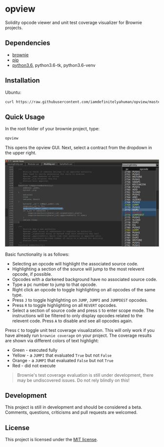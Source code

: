 # opview

Solidity opcode viewer and unit test coverage visualizer for Brownie projects.

## Dependencies

* [brownie](https://github.com/iamdefinitelyahuman/brownie)
* [pip](https://pypi.org/project/pip/)
* [python3.6](https://www.python.org/downloads/release/python-368/), python3.6-tk, python3.6-venv

## Installation

Ubuntu:

```bash
curl https://raw.githubusercontent.com/iamdefinitelyahuman/opview/master/opview-install.sh | sh
```

## Quick Usage

In the root folder of your brownie project, type:

```bash
opview
```

This opens the opview GUI. Next, select a contract from the dropdown in the upper right.

![opview in action](opview.png)

Basic functionality is as follows:

* Selecting an opcode will highlight the associated source code.
* Highlighting a section of the source will jump to the most relevent opcode, if possible.
* Opcodes with a darkened background have no associated source code.
* Type a pc number to jump to that opcode.
* Right click an opcode to toggle highlighting on all opcodes of the same type.
* Press ``J`` to toggle highlighting on ``JUMP``, ``JUMPI`` and ``JUMPDEST`` opcodes.
* Press ``R`` to toggle highlighting on all ``REVERT`` opcodes.
* Select a section of source code and press ``S`` to enter scope mode. The instructions will be filtered to only display opcodes related to the relevent code. Press ``A`` to disable and see all opcodes again.

Press ``C`` to toggle unit test coverage visualization. This will only work if you have already run ``brownie coverage`` on your project. The coverage results are shown via different colors of text highlight:

* Green - executed fully
* Yellow - a ``JUMPI`` that evaluated ``True`` but not ``False``
* Orange - a ``JUMPI`` that evaluated ``False`` but not ``True``
* Red - did not execute

> Brownie's test coverage evaluation is still under development, there may be undiscovered issues. Do not rely blindly on this!

## Development

This project is still in development and should be considered a beta. Comments, questions, criticisms and pull requests are welcomed.

## License

This project is licensed under the [MIT license](LICENSE).